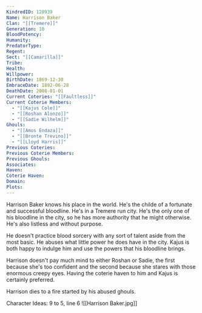```yaml
---
KindredID: 128939
Name: Harrison Baker
Clan: "[[Tremere]]"
Generation: 10
BloodPotency: 
Humanity: 
PredatorType: 
Regent: 
Sect: "[[Camarilla]]"
Tribe: 
Health: 
Willpower: 
BirthDate: 1869-12-30
EmbraceDate: 1892-06-28
DeathDate: 2008-01-01
Current Coteries: "[[Faultless]]"
Current Coterie Members:
  - "[[Kajus Cole]]"
  - "[[Roshan Alonzo]]"
  - "[[Sadie Wilhelm]]"
Ghouls:
  - "[[Amos Endaza]]"
  - "[[Bronte Trevino]]"
  - "[[Lloyd Harris]]"
Previous Coteries: 
Previous Coterie Members: 
Previous Ghouls: 
Associates: 
Haven: 
Coterie Haven: 
Domain: 
Plots:
---
```

Harrison Baker knows his place in the world. He's the childe of a fortunate and successful bloodline. He's in a Tremere run city. He's the only one of his bloodline in the city, so he has more authority that he might otherwise. He's also listless and without purpose. 

He doesn't practice blood sorcery with any sort of talent aside from the most basic. He abuses what little power he does have in the city. Kajus is both happy to indulge him and use the powers that his bloodline brings. 

Harrison doesn't pay much mind to either Roshan or Sadie, the first because she's too confident and the second because she stares with those enormous creepy eyes. Having the coterie haven to him and Kajus is certainly preferred. 

Harrison dies to a fire started by his abused ghouls. 

Character Ideas: 
9 to 5, line 6
![[Harrison Baker.jpg]]